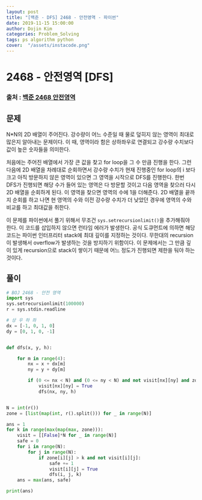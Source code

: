 ```yaml
---
layout: post
title: "[백준 - DFS] 2468 - 안전영역 - 파이썬"
date: 2019-11-15 15:00:00
author: Dojin Kim
categories: Problem_Solving
tags: ps algorithm python
cover:  "/assets/instacode.png"
---
```


# 2468 - 안전영역 [DFS]

### 출처 : <a href="https://www.acmicpc.net/problem/2468"> 백준 2468 안전영역</a>

## 문제
N*N의 2D 배열이 주어진다. 강수량이 어느 수준일 때 물로 덮히지 않는 영역이 최대로 많은지 알아내는 문제이다. 이 때, 영역이라 함은 상하좌우로 연결되고 강수량 수치보다 값이 높은 숫자들을 의미한다. 

처음에는 주어진 배열에서 가장 큰 값을 찾고 for loop을 그 수 만큼 진행을 한다. 그런 다음에 2D 배열을 차례대로 순회하면서 강수량 수치가 현재 진행중인 for loop의 i 보다 크고 아직 방문하지 않은 영역이 있으면 그 영역을 시작으로 DFS를 진행한다. 한번 DFS가 진행되면 해당 수가 들어 있는 영역은 다 방문할 것이고 다음 영역을 찾으러 다시 2D 배열을 순회하게 된다. 이 영역을 찾으면 영역의 수에 1을 더해준다. 2D 배열을 끝까지 순회를 하고 나면 현 영역의 수와 이전 강수량 수치가 더 낮았던 경우에 영역의 수와 비교를 하고 최대값을 취한다.

이 문제를 파이썬에서 풀기 위해서 무조건 `sys.setrecursionlimit()`을 추가해줘야 한다. 이 코드를 삽입하지 않으면 런타임 에러가 발생한다. 공식 도큐먼트에 의하면 해당 코드는 파이썬 인터프리터 stack에 최대 깊이를 지정하는 것이다. 무한대의 recursion이 발생해서 overflow가 발생하는 것을 방지하기 위함이다. 이 문제에서는 그 만큼 깊이 있게 recursion으로 stack이 쌓이기 때문에 어느 정도가 진행되면 제한을 둬야 하는 것이다.

## 풀이
```python
# BOJ 2468 - 안전 영역
import sys
sys.setrecursionlimit(100000)
r = sys.stdin.readline

# 상 우 하 좌
dx = [-1, 0, 1, 0]
dy = [0, 1, 0, -1]


def dfs(x, y, h):

    for m in range(4):
        nx = x + dx[m]
        ny = y + dy[m]

        if (0 <= nx < N) and (0 <= ny < N) and not visit[nx][ny] and zone[nx][ny] > h:
            visit[nx][ny] = True
            dfs(nx, ny, h)


N = int(r())
zone = [list(map(int, r().split())) for _ in range(N)]

ans = 1
for k in range(max(map(max, zone))):
    visit = [[False]*N for _ in range(N)]
    safe = 0
    for i in range(N):
        for j in range(N):
            if zone[i][j] > k and not visit[i][j]:
                safe += 1
                visit[i][j] = True
                dfs(i, j, k)
    ans = max(ans, safe)

print(ans)
```